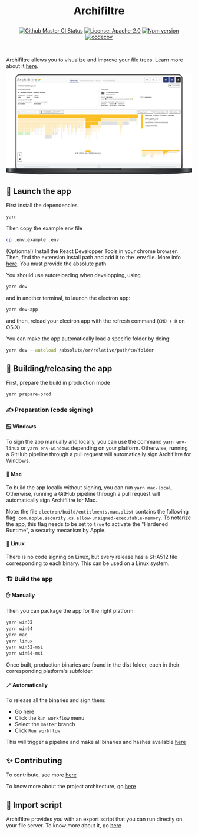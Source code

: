 <h1 align="center">
  <p align="center">Archifiltre</p>
</h1>

<p align="center">
  <a href="https://github.com/SocialGouv/archifiltre/actions/"><img src="https://github.com/SocialGouv/archifiltre/workflows/CI/badge.svg" alt="Github Master CI Status"></a>
  <a href="https://opensource.org/licenses/Apache-2.0"><img src="https://img.shields.io/badge/License-Apache--2.0-yellow.svg" alt="License: Apache-2.0"></a>
  <a href="https://img.shields.io/github/v/release/SocialGouv/archifiltre"><img src="https://img.shields.io/github/v/release/SocialGouv/archifiltre" alt="Npm version"></a>
  <a href="https://codecov.io/gh/SocialGouv/archifiltre"><img src="https://codecov.io/gh/SocialGouv/archifiltre/branch/master/graph/badge.svg" alt="codecov"></a>
</p>

<br>

Archifiltre allows you to visualize and improve your file trees. Learn more about it [here](https://archifiltre.fabrique.social.gouv.fr/).

![Presentation](docs/presentation.png)

## 🚀 Launch the app

First install the dependencies

```bash
yarn
```

Then copy the example env file

```bash
cp .env.example .env
```

(Optionnal) Install the React Developper Tools in your chrome browser. Then, find the extension install path and add it to the .env file. More info [here](https://electronjs.org/docs/tutorial/devtools-extension). You must provide the absolute path.


You should use autoreloading when developping, using

```bash
yarn dev
```

and in another terminal, to launch the electron app:

```bash
yarn dev-app
```

and then, reload your electron app with the refresh command (`CMD + R` on OS X)

You can make the app automatically load a specific folder by doing:

```bash
yarn dev --autoload /absolute/or/relative/path/to/folder
```

## 🔨 Building/releasing the app

First, prepare the build in production mode

```bash
yarn prepare-prod
```

### ✍️ Preparation (code signing)

#### 🪟 Windows

To sign the app manually and locally, you can use the command `yarn env-linux` or `yarn env-windows` depending on your platform.
Otherwise, running a GitHub pipeline through a pull request will automatically sign Archifiltre for Windows.

#### 🍎 Mac

To build the app locally without signing, you can run `yarn mac-local`.
Otherwise, running a GitHub pipeline through a pull request will automatically sign Archifiltre for Mac.

Note: the file `electron/build/entitlments.mac.plist` contains the following flag: `com.apple.security.cs.allow-unsigned-executable-memory`. 
To notarize the app, this flag needs to be set to `true` to activate the "Hardened Runtime", a security mecanism by Apple.

#### 🐧 Linux

There is no code signing on Linux, but every release has a SHA512 file corresponding to each binary. This can be used on a Linux system.

### 🏗️ Build the app

#### ✋ Manually

Then you can package the app for the right platform:

```bash
yarn win32
yarn win64
yarn mac
yarn linux
yarn win32-msi
yarn win64-msi
```

Once built, production binaries are found in the dist folder, each in their corresponding platform's subfolder.

#### 🪄 Automatically

To release all the binaries and sign them:
- Go [here](https://github.com/SocialGouv/archifiltre/actions/workflows/ci.yml) 
- Click the `Run workflow` menu
- Select the `master` branch
- Click `Run workflow`

This will trigger a pipeline and make all binaries and hashes available [here](https://github.com/SocialGouv/archifiltre/releases)

## ✨ Contributing

To contribute, see more [here](https://github.com/SocialGouv/archifiltre/blob/master/CONTRIBUTING.md)

To know more about the project architecture, go [here](https://github.com/SocialGouv/archifiltre/blob/master/docs/README.md)

## 📝 Import script

Archifiltre provides you with an export script that you can run directly on your file server. To know more about it, go [here](https://github.com/SocialGouv/archifiltre/blob/master/scripts/README.md)
